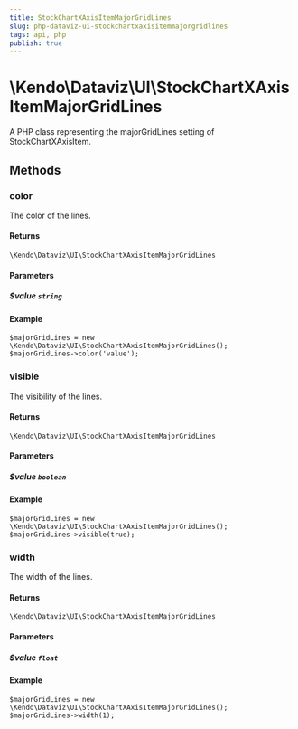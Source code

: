 ```yaml
---
title: StockChartXAxisItemMajorGridLines
slug: php-dataviz-ui-stockchartxaxisitemmajorgridlines
tags: api, php
publish: true
---
```


# \Kendo\Dataviz\UI\StockChartXAxisItemMajorGridLines

A PHP class representing the majorGridLines setting of StockChartXAxisItem.


## Methods

### color
The color of the lines.

#### Returns
`\Kendo\Dataviz\UI\StockChartXAxisItemMajorGridLines`

#### Parameters

##### $value `string`



#### Example 
    $majorGridLines = new \Kendo\Dataviz\UI\StockChartXAxisItemMajorGridLines();
    $majorGridLines->color('value');

### visible
The visibility of the lines.

#### Returns
`\Kendo\Dataviz\UI\StockChartXAxisItemMajorGridLines`

#### Parameters

##### $value `boolean`



#### Example 
    $majorGridLines = new \Kendo\Dataviz\UI\StockChartXAxisItemMajorGridLines();
    $majorGridLines->visible(true);

### width
The width of the lines.

#### Returns
`\Kendo\Dataviz\UI\StockChartXAxisItemMajorGridLines`

#### Parameters

##### $value `float`



#### Example 
    $majorGridLines = new \Kendo\Dataviz\UI\StockChartXAxisItemMajorGridLines();
    $majorGridLines->width(1);

